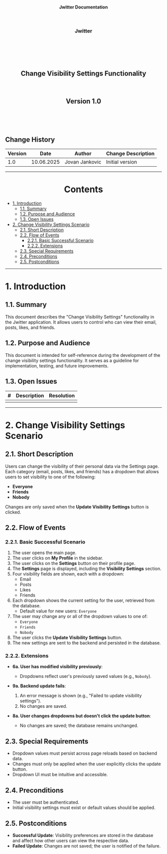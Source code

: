 <p align="center">
<h4 align="center">Jwitter Documentation</h4>
</p>
<br>
<h3 align="center">Jwitter</h3>
<br>
<br><br><br>
<h2 align="center">Change Visibility Settings Functionality</h2>
<br>
<h2 align="center">Version 1.0</h2>
<br><br><br>
<h2>Change History</h2>

| Version | Date        | Author         | Change Description    |
|---------|-------------|----------------|-----------------------|
| 1.0     | 10.06.2025  | Jovan Jankovic | Initial version       |

---
<h1 align="center">Contents</h1>

- [1. Introduction](#1-introduction)
  - [1.1. Summary](#11-summary)
  - [1.2. Purpose and Audience](#12-purpose-and-audience)
  - [1.3. Open Issues](#13-open-issues)
- [2. Change Visibility Settings Scenario](#2-change-visibility-settings-scenario)
  - [2.1. Short Description](#21-short-description)
  - [2.2. Flow of Events](#22-flow-of-events)
    - [2.2.1. Basic Successful Scenario](#221-basic-successful-scenario)
    - [2.2.2. Extensions](#222-extensions)
  - [2.3. Special Requirements](#23-special-requirements)
  - [2.4. Preconditions](#24-preconditions)
  - [2.5. Postconditions](#25-postconditions)

---

# 1. Introduction

## 1.1. Summary

This document describes the "Change Visibility Settings" functionality in the Jwitter application. It allows users to control who can view their email, posts, likes, and friends.

## 1.2. Purpose and Audience

This document is intended for self-reference during the development of the change visibility settings functionality. It serves as a guideline for implementation, testing, and future improvements.

## 1.3. Open Issues

| #   | Description                   | Resolution                 |
|-----|-------------------------------|----------------------------|
|     |                               |                            |

---

# 2. Change Visibility Settings Scenario

## 2.1. Short Description

Users can change the visibility of their personal data via the Settings page. Each category (email, posts, likes, and friends) has a dropdown that allows users to set visibility to one of the following:
- **Everyone**
- **Friends**
- **Nobody**

Changes are only saved when the **Update Visibility Settings** button is clicked.

## 2.2. Flow of Events

### 2.2.1. Basic Successful Scenario

1) The user opens the main page.
2) The user clicks on **My Profile** in the sidebar.
3) The user clicks on the **Settings** button on their profile page.
4) The **Settings** page is displayed, including the **Visibility Settings** section.
5) Four visibility fields are shown, each with a dropdown:
   - Email
   - Posts
   - Likes
   - Friends
6) Each dropdown shows the current setting for the user, retrieved from the database.
   - Default value for new users: `Everyone`
7) The user may change any or all of the dropdown values to one of:
   - `Everyone`
   - `Friends`
   - `Nobody`
8) The user clicks the **Update Visibility Settings** button.
9) The new settings are sent to the backend and persisted in the database.

### 2.2.2. Extensions

- **6a. User has modified visibility previously**:
  - Dropdowns reflect user's previously saved values (e.g., `Nobody`).

- **9a. Backend update fails**:
  1) An error message is shown (e.g., "Failed to update visibility settings").
  2) No changes are saved.

- **8a. User changes dropdowns but doesn't click the update button**:
  - No changes are saved; the database remains unchanged.

## 2.3. Special Requirements

- Dropdown values must persist across page reloads based on backend data.
- Changes must only be applied when the user explicitly clicks the update button.
- Dropdown UI must be intuitive and accessible.

## 2.4. Preconditions

- The user must be authenticated.
- Initial visibility settings must exist or default values should be applied.

## 2.5. Postconditions

- **Successful Update**: Visibility preferences are stored in the database and affect how other users can view the respective data.
- **Failed Update**: Changes are not saved; the user is notified of the failure.

